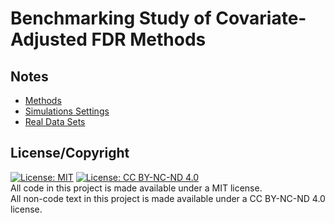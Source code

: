 # Benchmarking Study of Covariate-Adjusted FDR Methods 

## Notes
- [Methods](notes/1_methods.md)
- [Simulations Settings](notes/2_simulations.md)
- [Real Data Sets](notes/3_realdata.md) 


## License/Copyright
[![License: MIT](https://img.shields.io/badge/License-MIT-yellow.svg)](https://opensource.org/licenses/MIT) [![License: CC BY-NC-ND 4.0](https://img.shields.io/badge/License-CC%20BY--NC--ND%204.0-lightgrey.svg)](https://creativecommons.org/licenses/by-nc-nd/4.0/)  
All code in this project is made available under a MIT license.  
All non-code text in this project is made available under a CC BY-NC-ND 4.0 license.
